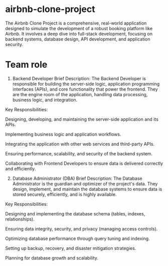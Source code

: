 # airbnb-clone-project
The Airbnb Clone Project is a comprehensive, real-world application designed to simulate the development of a robust booking platform like Airbnb. It involves a deep dive into full-stack development, focusing on backend systems, database design, API development, and application security.
# Team role
1. Backend Developer
Brief Description: The Backend Developer is responsible for building the server-side logic, application programming interfaces (APIs), and core functionality that power the frontend. They are the engine room of the application, handling data processing, business logic, and integration.

Key Responsibilities:

Designing, developing, and maintaining the server-side application and its APIs.

Implementing business logic and application workflows.

Integrating the application with other web services and third-party APIs.

Ensuring performance, scalability, and security of the backend system.

Collaborating with Frontend Developers to ensure data is delivered correctly and efficiently.

2. Database Administrator (DBA)
Brief Description: The Database Administrator is the guardian and optimizer of the project's data. They design, implement, and maintain the database systems to ensure data is stored securely, efficiently, and is highly available.

Key Responsibilities:

Designing and implementing the database schema (tables, indexes, relationships).

Ensuring data integrity, security, and privacy (managing access controls).

Optimizing database performance through query tuning and indexing.

Setting up backup, recovery, and disaster mitigation strategies.

Planning for database growth and scalability.
